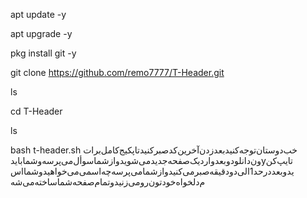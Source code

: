 apt update -y

apt upgrade -y

pkg install git -y

git clone
https://github.com/remo7777/T-Header.git

ls

cd T-Header

ls

bash t-header.sh
خب‌دوستان‌توجه‌کنید‌بعد‌زدن‌آخرین‌کد‌صبر‌کنید‌تا‌پکیج‌کامل‌برات
ون‌دانلودوبعد‌وارد‌یک‌صفحه‌جدید‌می‌شوید‌و‌از‌شما‌سوأل‌می‌پرسه‌و‌شما‌باید‌yتایپ‌کن
ید‌و‌بعد‌‌در‌حد‌1الی‌دو‌دقیقه‌صبر‌می‌کنید‌و‌از‌شما‌می‌پرسه‌چه‌اسمی‌می‌خواهید‌وشما‌اس
م‌دلخواه‌خودتون‌رو‌می‌زنید‌و‌‌تمام‌صفحه‌شما‌ساخته‌می‌شه
